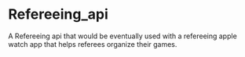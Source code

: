 # Refereeing_api
A Refereeing api that would be eventually used with a refereeing apple watch app that helps referees organize their games.
